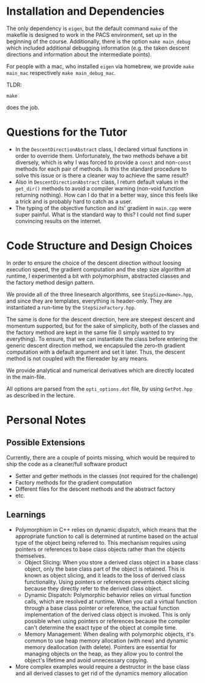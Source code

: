 # Installation and Dependencies
The only dependency is ``eigen``, but the default command ``make`` of the makefile
is designed to work in the PACS environment, set up in the beginning of the
course. Additionally, there is the option ``make main_debug`` which
included additional debugging information (e.g. the taken descent directions
and information about the intermediate points).

For people with a mac, who installed ``eigen`` via homebrew, we provide
``make main_mac`` respectively ``make main_debug_mac``.

TLDR:
```shell
make
```
does the job.

# Questions for the Tutor
- In the ``DescentDirectionAbstract`` class, I declared virtual functions
in order to override them. Unfortunately, the two methods behave a bit
diversely, which is why I was forced to provide a ``const`` and non-``const``
methods for each pair of methods.
Is this the standard procedure to solve this issue or is there a cleaner way
to achieve the same result?
- Also in ``DescentDirectionAbstract`` class, I return default values
in the ``get_dir()`` methods to avoid a compiler warning (non-void function
returning nothing). How can I do that in a better way, since this feels like
a trick and is probably hard to catch as a user.
- The typing of the objective function and its' gradient in ``main.cpp`` 
were super painful. What is the standard way to this? I could not find super
convincing results on the internet.

# Code Structure and Design Choices
In order to ensure the choice of the descent direction without loosing execution
speed, the gradient computation
and the step size algorithm at runtime, I experimented a bit with polymorphism,
abstracted classes and the factory method design pattern.

We provide all of the three linesearch algorithms, see ``StepSize<Name>.hpp``,
and since they are templates, everything is header-only. They are instantiated 
a run-time by the ``StepSizeFactory.hpp``.

The same is done for the descent direction, here are steepest descent and
momentum supported, but for the sake of simplicity, both of the classes and
the factory method are kept in the same file (I simply wanted to try everything).
To ensure, that we can instantiate the class before entering the generic descent
direction method, we encapsuled the zero-th gradient computation with a default
argument and set it later. Thus, the descent method is not coupled with the
filereader by any means.

We provide analytical and numerical derivatives which are directly located in the
main-file.

All options are parsed from the ``opti_options.dot`` file, by using 
``GetPot.hpp`` as described in the lecture.

# Personal Notes
## Possible Extensions
Currently, there are a couple of points missing, which would be required
to ship the code as a cleaner/full software product

- Setter and getter methods in the classes (not required for the challenge)
- Factory methods for the gradient computation
- Different files for the descent methods and the abstract factory
- etc.

## Learnings
- Polymorphism in C++ relies on dynamic dispatch, which means that the appropriate function to call is determined
    at runtime based on the actual type of the object being referred to.
    This mechanism requires using pointers or references to base class objects rather than the objects themselves.
    * Object Slicing: When you store a derived class object in a base class object, only the base class part of the
    object is retained. This is known as object slicing, and it leads to the loss of derived class functionality.
    Using pointers or references prevents object slicing because they directly refer to the derived class object.
    * Dynamic Dispatch: Polymorphic behavior relies on virtual function calls, which are resolved at runtime.
    When you call a virtual function through a base class pointer or reference, the actual function implementation
    of the derived class object is invoked. This is only possible when using pointers or references because
    the compiler can't determine the exact type of the object at compile time.
    * Memory Management: When dealing with polymorphic objects, it's common to use heap memory allocation (with new)
    and dynamic memory deallocation (with delete). Pointers are essential for managing objects on the heap,
    as they allow you to control the object's lifetime and avoid unnecessary copying.
- More complex examples would require a destructor in the base class and all derived classes to get rid of the
dynamics memory allocation